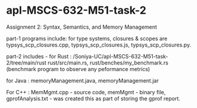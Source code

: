 # apl-MSCS-632-M51-task-2
Assignment 2: Syntax, Semantics, and Memory Management

part-1 programs include: for type systems, closures & scopes are  
typsys_scp_closures.cpp,
typsys_scp_closures.js,
typsys_scp_closures.py.

part-2 includes - 
for Rust : /Soniya-UC/apl-MSCS-632-M51-task-2/tree/main/rust
    rust/src/main.rs,
    rust/benches/my_benchmark.rs (benchmark program to observe any peformance metrics)

for Java : 
    memoryManagement.java,
    memoryManagement.jar

For C++ : 
    MemMgmt.cpp - source code,
    memMgmt - binary file,
    gprofAnalysis.txt - was created this as part of storing the gprof report.
    
